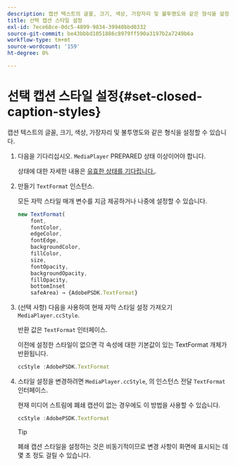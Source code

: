 ```yaml
---
description: 캡션 텍스트의 글꼴, 크기, 색상, 가장자리 및 불투명도와 같은 형식을 설정할 수 있습니다.
title: 선택 캡션 스타일 설정
exl-id: 7ece68ce-0dc5-4899-9834-39940bbd0332
source-git-commit: be43bbbd1051886c8979ff590a3197b2a7249b6a
workflow-type: tm+mt
source-wordcount: '159'
ht-degree: 0%

---
```


# 선택 캡션 스타일 설정{#set-closed-caption-styles}

캡션 텍스트의 글꼴, 크기, 색상, 가장자리 및 불투명도와 같은 형식을 설정할 수 있습니다.

1. 다음을 기다리십시오. `MediaPlayer` PREPARED 상태 이상이어야 합니다.

   상태에 대한 자세한 내용은 [유효한 상태를 기다립니다.](../../../content-playback-options-browser-tvsdk/ui-configure/t-psdk-browser-tvsdk-2.4-ui-state-prepared-wait-for.md).
1. 만들기 `TextFormat` 인스턴스.

   모든 자막 스타일 매개 변수를 지금 제공하거나 나중에 설정할 수 있습니다.

   ```js
   new TextFormat( 
       font,   
       fontColor,  
       edgeColor,   
       fontEdge,  
       backgroundColor,   
       fillColor,  
       size,   
       fontOpacity,   
       backgroundOpacity,  
       fillOpacity, 
       bottomInset 
       safeArea) → {AdobePSDK.TextFormat}
   ```

1. (선택 사항) 다음을 사용하여 현재 자막 스타일 설정 가져오기 `MediaPlayer.ccStyle`.

   반환 값은 `TextFormat` 인터페이스.

   이전에 설정한 스타일이 없으면 각 속성에 대한 기본값이 있는 TextFormat 개체가 반환됩니다.

   ```js
   ccStyle :AdobePSDK.TextFormat
   ```

1. 스타일 설정을 변경하려면 `MediaPlayer.ccStyle`, 의 인스턴스 전달 `TextFormat` 인터페이스.

   현재 미디어 스트림에 폐쇄 캡션이 없는 경우에도 이 방법을 사용할 수 있습니다.

   ```js
   ccStyle :AdobePSDK.TextFormat 
   ```

   >[!TIP]
   >
   >폐쇄 캡션 스타일을 설정하는 것은 비동기적이므로 변경 사항이 화면에 표시되는 데 몇 초 정도 걸릴 수 있습니다.
